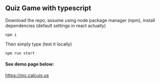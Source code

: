 ## Quiz Game with typescript

Download the repo, assume using node package manager (npm),  install dependencies (default settings in react actually)
```
npm i
```

Then simply type (test it locally)
```
npm run start
```

#### See demo page below:
https://mc.calcuis.us
